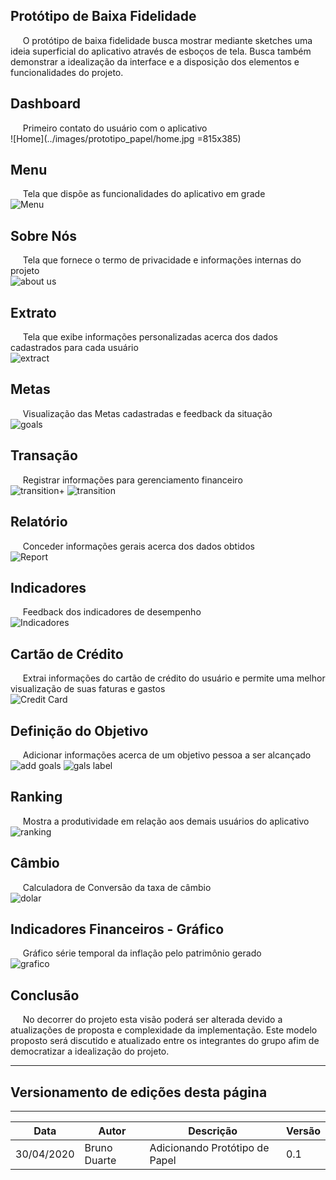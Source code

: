 ## Protótipo de Baixa Fidelidade
&nbsp;&nbsp;&nbsp;&nbsp;&nbsp;O protótipo de baixa fidelidade busca mostrar mediante sketches uma ideia superficial do aplicativo através de esboços de tela. Busca também demonstrar a idealização da interface e a disposição dos elementos e funcionalidades do projeto.

## Dashboard
&nbsp;&nbsp;&nbsp;&nbsp;&nbsp;Primeiro contato do usuário com o aplicativo<br>
![Home](../images/prototipo_papel/home.jpg =815x385)

## Menu
&nbsp;&nbsp;&nbsp;&nbsp;&nbsp;Tela que dispõe as funcionalidades do aplicativo em grade<br>
![Menu](../images/prototipo_papel/menu.jpg)

## Sobre Nós
&nbsp;&nbsp;&nbsp;&nbsp;&nbsp;Tela que fornece o termo de privacidade e informações internas do projeto<br>
![about us](../images/prototipo_papel/sobre.jpg)

## Extrato
&nbsp;&nbsp;&nbsp;&nbsp;&nbsp;Tela que exibe informações personalizadas acerca dos dados cadastrados para cada usuário<br>
![extract](../images/prototipo_papel/extrato.jpg)

## Metas
&nbsp;&nbsp;&nbsp;&nbsp;&nbsp;Visualização das Metas cadastradas e feedback da situação<br>
![goals](../images/prototipo_papel/goals.jpg)

## Transação
&nbsp;&nbsp;&nbsp;&nbsp;&nbsp;Registrar informações para gerenciamento financeiro<br>
![transition+](../images/prototipo_papel/transacao_add.jpg)
![transition](../images/prototipo_papel/transacao_campos.jpg)


## Relatório
&nbsp;&nbsp;&nbsp;&nbsp;&nbsp;Conceder informações gerais acerca dos dados obtidos<br>
![Report](../images/prototipo_papel/relatorio.jpg)

## Indicadores
&nbsp;&nbsp;&nbsp;&nbsp;&nbsp;Feedback dos indicadores de desempenho<br>
![Indicadores](../images/prototipo_papel/indicadores.jpg)

## Cartão de Crédito
&nbsp;&nbsp;&nbsp;&nbsp;&nbsp;Extrai informações do cartão de crédito do usuário e permite uma melhor visualização de suas faturas e gastos<br>
![Credit Card](../images/prototipo_papel/card.jpg)

## Definição do Objetivo
&nbsp;&nbsp;&nbsp;&nbsp;&nbsp;Adicionar informações acerca de um objetivo pessoa a ser alcançado<br>
![add goals](../images/prototipo_papel/add_goals_mais.jpg)
![gals label](../images/prototipo_papel/add_goals_list.jpg)

## Ranking 
&nbsp;&nbsp;&nbsp;&nbsp;&nbsp;Mostra a produtividade em relação aos demais usuários do aplicativo<br>
![ranking](../images/prototipo_papel/ranking.jpg)

## Câmbio
&nbsp;&nbsp;&nbsp;&nbsp;&nbsp;Calculadora de Conversão da taxa de câmbio<br>
![dolar](../images/prototipo_papel/cambio.jpg)


## Indicadores Financeiros - Gráfico
&nbsp;&nbsp;&nbsp;&nbsp;&nbsp;Gráfico série temporal da inflação pelo patrimônio gerado<br>
![grafico](../images/prototipo_papel/indicadores_grafico.jpg)

## Conclusão 
&nbsp;&nbsp;&nbsp;&nbsp;&nbsp;No decorrer do projeto esta visão poderá ser alterada devido a atualizações de proposta e complexidade da implementação. Este modelo proposto será discutido e atualizado entre os integrantes do grupo afim de democratizar a idealização do projeto.

***
## Versionamento de edições desta página
***

| Data | Autor | Descrição | Versão |
|------|-------|-----------|--------|
|30/04/2020| Bruno Duarte| Adicionando Protótipo de Papel| 0.1|

